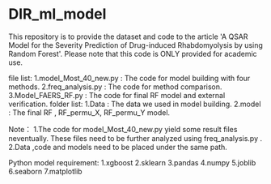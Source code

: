 # DIR_ml_model
This repository is to provide the dataset and code to the article 'A QSAR Model for the Severity Prediction of Drug-induced Rhabdomyolysis by using Random Forest'. Please note that this code is ONLY provided for academic use.

file list:
  1.model_Most_40_new.py : The code for model building with four methods.
  2.freq_analysis.py : The code for method comparison.
  3.Model_FAERS_RF.py : The code for final RF model and external verification.
folder list:
  1.Data : The data  we used in model building.
  2.model : The final RF , RF_permu_X, RF_permu_Y  model.
  
Note：
  1.The code for model_Most_40_new.py yield some result files neventually. These files need to be further analyzed using freq_analysis.py .
  2.Data ,code and models need to be placed under the same path.
  
Python model requirement:
  1.xgboost
  2.sklearn
  3.pandas
  4.numpy
  5.joblib
  6.seaborn
  7.matplotlib
